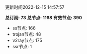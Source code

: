 更新时间2022-12-15 14:57:57

**总订阅: 73**
**总节点: 1168**
**有效节点: 390**
- ss节点: 166
- trojan节点: 48
- v2ray节点: 175
- ssr节点: 1
